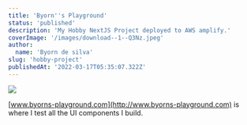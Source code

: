 ```yaml
---
title: 'Byorn''s Playground'
status: 'published'
description: 'My Hobby NextJS Project deployed to AWS amplify.'
coverImage: '/images/download--1--Q3Nz.jpeg'
author:
  name: 'Byorn de silva'
slug: 'hobby-project'
publishedAt: '2022-03-17T05:35:07.322Z'
---
```


![](/images/image-UyMD.webp)

[www.byorns-playground.com](http://www.byorns-playground.com) is where I test all the UI components I build.